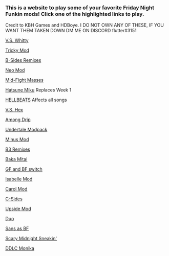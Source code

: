 ### This is a website to play some of your favorite Friday Night Funkin mods! Click one of the highlighted links to play.

Credit to KBH Games and HDBoye. I DO NOT OWN ANY OF THESE, IF YOU WANT THEM TAKEN DOWN DM ME ON DISCORD flutter#3151

[V.S. Whitty](https://kbhgames.com/game/friday-night-funkin-v-s-whitty-full-week) 

[Tricky Mod](https://kbhgames.com/game/friday-night-funkin-the-tricky-mod) 

[B-Sides Remixes](https://hdboye.github.io/FnfModAttempt/bside)

[Neo Mod](https://kbhgames.com/game/friday-night-funkin-neo) 

[Mid-Fight Masses](https://kbhgames.com/game/friday-night-funkin-sarventes-mid-fight-masses) 

[Hatsune Miku](https://hdboye.github.io/FnfModAttempt/miku) Replaces Week 1

[HELLBEATS](https://hdboye.github.io/FnfModAttempt/hellbeats) Affects all songs

[V.S. Hex](https://hdboye.github.io/FnfModAttempt/hex) 

[Among Drip](https://hdboye.github.io/FnfModAttempt/drip)

[Undertale Modpack](https://hdboye.github.io/FnfModAttempt/undertale)

[Minus Mod](https://hdboye.github.io/FnfModAttempt/minus)

[B3 Remixes](https://hdboye.github.io/FnfModAttempt/bthree)

[Baka Mitai](https://hdboye.github.io/FnfModAttempt/mitai)

[GF and BF switch](https://hdboye.github.io/FnfModAttempt/switch)

[Isabelle Mod](https://hdboye.github.io/FnfModAttempt/isabelle)

[Carol Mod](https://hdboye.github.io/FnfModAttempt/carol)

[C-Sides](https://hdboye.github.io/FnfModAttempt/cside)

[Upside Mod](https://hdboye.github.io/FnfModAttempt/upside)

[Duo](https://hdboye.github.io/FnfModAttempt/duo)

[Sans as BF](https://hdboye.github.io/FnfModAttempt/sans)

[Scary Midnight Sneakin'](https://hdboye.github.io/FnfModAttempt/scary)

[DDLC Monika](https://hdboye.github.io/FnfModAttempt/monika)
